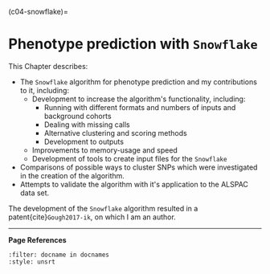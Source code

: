 (c04-snowflake)=
# Phenotype prediction with `Snowflake`

[//]: # (TODO: Cite ALSPAC here)
[//]: # (TODO: Put in other datasets if I mention them)
[//]: # (TODO: Cross-reference to the sections of the Chapter)

This Chapter describes:
 - The `Snowflake` algorithm for phenotype prediction and my contributions to it, including:
    * Development to increase the algorithm's functionality, including:
        + Running with different formats and numbers of inputs and background cohorts
        + Dealing with missing calls 
        + Alternative clustering and scoring methods
        + Development to outputs
    * Improvements to memory-usage and speed
    * Development of tools to create input files for the `Snowflake`
 - Comparisons of possible ways to cluster SNPs which were investigated in the creation of the algorithm.
 - Attempts to validate the algorithm with it's application to the ALSPAC data set.

The development of the  `Snowflake` algorithm resulted in a patent{cite}`Gough2017-ik`, on which I am an author.

---
**Page References**

```{bibliography} /_bibliography/references.bib
:filter: docname in docnames
:style: unsrt
```